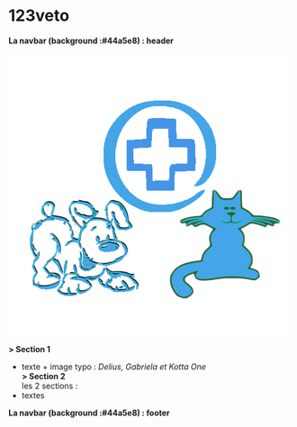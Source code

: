 # 123veto

**La navbar (background :#44a5e8) : header**

![Logo](Vrai_logo.png)

**> Section 1** <br/>
<!-- -->
* texte + image typo : _Delius, Gabriela et Kotta One_ <br/>
**> Section 2** <br/>
les 2 sections :
* textes

**La navbar (background :#44a5e8) : footer**
